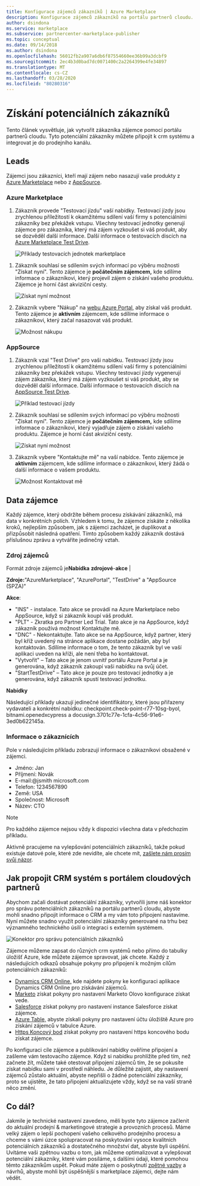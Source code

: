 ```yaml
---
title: Konfigurace zájemců zákazníků | Azure Marketplace
description: Konfigurace zájemců zákazníků na portálu partnerů cloudu.
author: dsindona
ms.service: marketplace
ms.subservice: partnercenter-marketplace-publisher
ms.topic: conceptual
ms.date: 09/14/2018
ms.author: dsindona
ms.openlocfilehash: 56012fb2a907a6db6f87554660ee36b99a3dcbf9
ms.sourcegitcommit: 2ec4b3d0bad7dc0071400c2a2264399e4fe34897
ms.translationtype: MT
ms.contentlocale: cs-CZ
ms.lasthandoff: 03/28/2020
ms.locfileid: "80280316"
---
```

<a name="get-customer-leads"></a>Získání potenciálních zákazníků
==================

Tento článek vysvětluje, jak vytvořit zákazníka zájemce pomocí portálu partnerů cloudu. Tyto potenciální zákazníky můžete připojit k crm systému a integrovat je do prodejního kanálu.

## <a name="leads"></a>Leads

Zájemci jsou zákazníci, kteří mají zájem nebo nasazují vaše produkty z [Azure Marketplace](https://azuremarketplace.microsoft.com/) nebo z [AppSource](https://appsource.microsoft.com).

### <a name="azure-marketplace"></a>Azure Marketplace

1.  Zákazník provede "Testovací jízdu" vaší nabídky. Testovací jízdy jsou zrychlenou příležitostí k okamžitému sdílení vaší firmy s potenciálními zákazníky bez překážek vstupu. Všechny testovací jednotky generují zájemce pro zákazníka, který má zájem vyzkoušet si váš produkt, aby se dozvěděl další informace. Další informace o testovacích discích na [Azure Marketplace Test Drive](https://azuremarketplace.azureedge.net/documents/azure-marketplace-test-drive-program.pdf).

    ![Příklady testovacích jednotek marketplace](./media/cloud-partner-portal-get-customer-leads/test-drive-offer.png)
 

<!-- -->

1. Zákazník souhlasí se sdílením svých informací po výběru možnosti "Získat nyní". Tento zájemce je **počátečním zájemcem,** kde sdílíme informace o zákazníkovi, který projevil zájem o získání vašeho produktu. Zájemce je horní část akviziční cesty.

   ![Získat nyní možnost](./media/cloud-partner-portal-get-customer-leads/get-it-now-button.png)

1. Zákazník vybere "Nákup" na [webu Azure Portal,](https://portal.azure.com/) aby získal váš produkt. Tento zájemce je **aktivním** zájemcem, kde sdílíme informace o zákazníkovi, který začal nasazovat váš produkt.

   ![Možnost nákupu](./media/cloud-partner-portal-get-customer-leads/purchase-button.png)


### <a name="appsource"></a>AppSource

1.  Zákazník vzal "Test Drive" pro vaši nabídku. Testovací jízdy jsou zrychlenou příležitostí k okamžitému sdílení vaší firmy s potenciálními zákazníky bez překážek vstupu. Všechny testovací jízdy vygenerují zájem zákazníka, který má zájem vyzkoušet si váš produkt, aby se dozvěděl další informace. Další informace o testovacích discích na [AppSource Test Drive](https://appsource.microsoft.com/blogs/want-to-try-an-app-take-a-test-drive).

    ![Příklad testovací jízdy](./media/cloud-partner-portal-get-customer-leads/test-drive-offer-2.png)

2.  Zákazník souhlasí se sdílením svých informací po výběru možnosti "Získat nyní". Tento zájemce je **počátečním zájemcem,** kde sdílíme informace o zákazníkovi, který vyjadřuje zájem o získání vašeho produktu. Zájemce je horní část akviziční cesty.

      ![Získat nyní možnost](./media/cloud-partner-portal-get-customer-leads/get-it-now-button-2.png)


3.  Zákazník vybere "Kontaktujte mě" na vaší nabídce. Tento zájemce je **aktivním** zájemcem, kde sdílíme informace o zákazníkovi, který žádá o další informace o vašem produktu.

    ![Možnost Kontaktovat mě](./media/cloud-partner-portal-get-customer-leads/contact-me-image.png)

<a name="lead-data"></a>Data zájemce
---------

Každý zájemce, který obdržíte během procesu získávání zákazníků, má data v konkrétních polích. Vzhledem k tomu, že zájemce získáte z několika kroků, nejlepším způsobem, jak s zájemci zacházet, je duplikovat a přizpůsobit následná opatření. Tímto způsobem každý zákazník dostává příslušnou zprávu a vytváříte jedinečný vztah.

### <a name="lead-source"></a>Zdroj zájemců

Formát zdroje zájemců je**Nabídka** **zdrojové**-**akce** |  

**Zdroje:**"AzureMarketplace", "AzurePortal", "TestDrive" a "AppSource (SPZA)"

**Akce**:
- "INS" - instalace. Tato akce se provádí na Azure Marketplace nebo AppSource, když si zákazník koupí váš produkt.
- "PLT" - Zkratka pro Partner Led Trial. Tato akce je na AppSource, když zákazník používá možnost Kontaktujte mě.
- "DNC" - Nekontaktujte. Tato akce se na AppSource, když partner, který byl kříž uvedený na stránce aplikace dostane požádán, aby byl kontaktován. Sdílíme informace o tom, že tento zákazník byl ve vaší aplikaci uveden na kříži, ale není třeba ho kontaktovat.
- "Vytvořit" – Tato akce je jenom uvnitř portálu Azure Portal a je generována, když zákazník zakoupí vaši nabídku na svůj účet.
- "StartTestDrive" – Tato akce je pouze pro testovací jednotky a je generována, když zákazník spustí testovací jednotku.

**Nabídky**

Následující příklady ukazují jedinečné identifikátory, které jsou přiřazeny vydavateli a konkrétní nabídku: checkpoint.check-point-r77-10sg-byol, bitnami.openedxcypress a docusign.3701c77e-1cfa-4c56-91e6-3ed0b622145a.


### <a name="customer-info"></a>Informace o zákaznících

Pole v následujícím příkladu zobrazují informace o zákazníkovi obsažené v zájemci.
- Jméno: Jan
- Příjmení: Novák
- E-mail:\@jsmith microsoft.com
- Telefon: 1234567890
- Země: USA
- Společnost: Microsoft
- Název: CTO

>[!Note]
>Pro každého zájemce nejsou vždy k dispozici všechna data v předchozím příkladu.

Aktivně pracujeme na vylepšování potenciálních zákazníků, takže pokud existuje datové pole, které zde nevidíte, ale chcete mít, [zašlete nám prosím svůj názor](mailto:AzureMarketOnboard@microsoft.com).

<a name="how-to-connect-your-crm-system-with-the-cloud-partner-portal"></a>Jak propojit CRM systém s portálem cloudových partnerů
------------------------------------------------------------

Abychom začali dostávat potenciální zákazníky, vytvořili jsme náš konektor pro správu potenciálních zákazníků na portálu partnerů cloudu, abyste mohli snadno připojit informace o CRM a my vám toto připojení nastavíme. Nyní můžete snadno využít potenciální zákazníky generované na trhu bez významného technického úsilí o integraci s externím systémem.

![Konektor pro správu potenciálních zákazníků](./media/cloud-partner-portal-get-customer-leads/lead-management-connector.png)

Zájemce můžeme zapsat do různých crm systémů nebo přímo do tabulky úložišť Azure, kde můžete zájemce spravovat, jak chcete. Každý z následujících odkazů obsahuje pokyny pro připojení k možným cílům potenciálních zákazníků:

-   [Dynamics CRM Online,](./cloud-partner-portal-lead-management-instructions-dynamics.md) kde najdete pokyny ke konfiguraci aplikace Dynamics CRM Online pro získávání zájemců.
-   [Marketo](./cloud-partner-portal-lead-management-instructions-marketo.md) získat pokyny pro nastavení Marketo Olovo konfigurace získat vede.
-    [Salesforce](./cloud-partner-portal-lead-management-instructions-salesforce.md) získat pokyny pro nastavení instance Salesforce získat zájemce.
-    [Azure Table,](./cloud-partner-portal-lead-management-instructions-azure-table.md) abyste získali pokyny pro nastavení účtu úložiště Azure pro získání zájemců v tabulce Azure.
-   [Https Koncový bod](./cloud-partner-portal-lead-management-instructions-https.md) získat pokyny pro nastavení https koncového bodu získat zájemce.

Po konfiguraci cíle zájemce a publikování nabídky ověříme připojení a zašleme vám testovacího zájemce. Když si nabídku prohlížíte před tím, než začnete žít, můžete také otestovat připojení zájemců tím, že se pokusíte získat nabídku sami v prostředí náhledu. Je důležité zajistit, aby nastavení zájemců zůstalo aktuální, abyste nepřišli o žádné potenciální zákazníky, proto se ujistěte, že tato připojení aktualizujete vždy, když se na vaší straně něco změní.

<a name="what-next"></a>Co dál?
----------

Jakmile je technické nastavení zavedeno, měli byste tyto zájemce začlenit do aktuální prodejní & marketingové strategie a provozních procesů. Máme velký zájem o lepší pochopení vašeho celkového prodejního procesu a chceme s vámi úzce spolupracovat na poskytování vysoce kvalitních potenciálních zákazníků a dostatečného množství dat, abyste byli úspěšní. Uvítáme vaši zpětnou vazbu o tom, jak můžeme optimalizovat a vylepšovat potenciální zákazníky, které vám posíláme, s dalšími údaji, které pomohou těmto zákazníkům uspět. Pokud máte zájem o poskytnutí [zpětné vazby](mailto:AzureMarketOnboard@microsoft.com) a návrhů, abyste mohli být úspěšnější s marketplace zájemci, dejte nám vědět.
